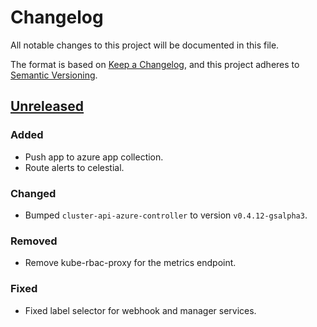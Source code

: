 # Changelog

All notable changes to this project will be documented in this file.

The format is based on [Keep a Changelog](https://keepachangelog.com/en/1.0.0/),
and this project adheres to [Semantic Versioning](https://semver.org/spec/v2.0.0.html).

## [Unreleased]

### Added

- Push app to azure app collection.
- Route alerts to celestial.

### Changed

- Bumped `cluster-api-azure-controller` to version `v0.4.12-gsalpha3`.

### Removed

- Remove kube-rbac-proxy for the metrics endpoint.

### Fixed

- Fixed label selector for webhook and manager services.

[Unreleased]: https://github.com/giantswarm/cluster-api-provider-azure-app/tree/main

